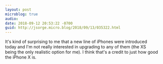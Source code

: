 ```yaml
---
layout: post
microblog: true
audio: 
date: 2018-09-12 20:53:22 -0700
guid: http://jsorge.micro.blog/2018/09/13/035322.html
---
```

It's kind of surprising to me that a new line of iPhones were introduced today and I'm not really interested in upgrading to any of them (the XS being the only realistic option for me). I think that's a credit to just how good the iPhone X is.
